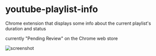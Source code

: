 # youtube-playlist-info
Chrome extension that displays some info about the current playlist's duration and status

currently "Pending Review" on the Chrome web store	

![screenshot](https://i.imgur.com/ul3hsNv.png)

